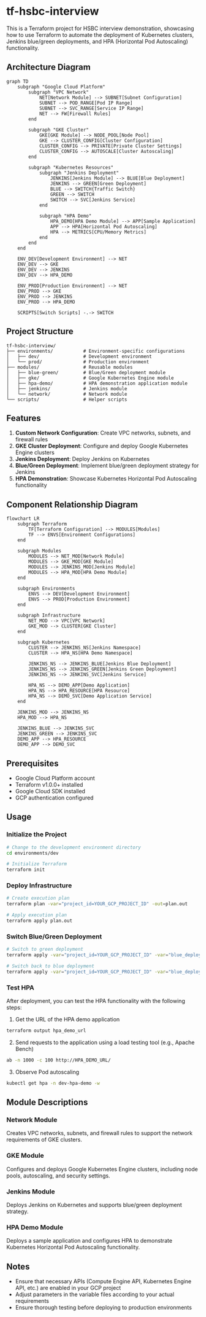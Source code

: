 # tf-hsbc-interview

This is a Terraform project for HSBC interview demonstration, showcasing how to use Terraform to automate the deployment of Kubernetes clusters, Jenkins blue/green deployments, and HPA (Horizontal Pod Autoscaling) functionality.

## Architecture Diagram

```mermaid
graph TD
    subgraph "Google Cloud Platform"
        subgraph "VPC Network"
            NET[Network Module] --> SUBNET[Subnet Configuration]
            SUBNET --> POD_RANGE[Pod IP Range]
            SUBNET --> SVC_RANGE[Service IP Range]
            NET --> FW[Firewall Rules]
        end

        subgraph "GKE Cluster"
            GKE[GKE Module] --> NODE_POOL[Node Pool]
            GKE --> CLUSTER_CONFIG[Cluster Configuration]
            CLUSTER_CONFIG --> PRIVATE[Private Cluster Settings]
            CLUSTER_CONFIG --> AUTOSCALE[Cluster Autoscaling]
        end

        subgraph "Kubernetes Resources"
            subgraph "Jenkins Deployment"
                JENKINS[Jenkins Module] --> BLUE[Blue Deployment]
                JENKINS --> GREEN[Green Deployment]
                BLUE --> SWITCH{Traffic Switch}
                GREEN --> SWITCH
                SWITCH --> SVC[Jenkins Service]
            end

            subgraph "HPA Demo"
                HPA_DEMO[HPA Demo Module] --> APP[Sample Application]
                APP --> HPA[Horizontal Pod Autoscaling]
                HPA --> METRICS[CPU/Memory Metrics]
            end
        end
    end

    ENV_DEV[Development Environment] --> NET
    ENV_DEV --> GKE
    ENV_DEV --> JENKINS
    ENV_DEV --> HPA_DEMO

    ENV_PROD[Production Environment] --> NET
    ENV_PROD --> GKE
    ENV_PROD --> JENKINS
    ENV_PROD --> HPA_DEMO

    SCRIPTS[Switch Scripts] -.-> SWITCH
```

## Project Structure

```
tf-hsbc-interview/
├── environments/           # Environment-specific configurations
│   ├── dev/                # Development environment
│   └── prod/               # Production environment
├── modules/                # Reusable modules
│   ├── blue-green/         # Blue/Green deployment module
│   ├── gke/                # Google Kubernetes Engine module
│   ├── hpa-demo/           # HPA demonstration application module
│   ├── jenkins/            # Jenkins module
│   └── network/            # Network module
└── scripts/                # Helper scripts
```

## Features

1. **Custom Network Configuration**: Create VPC networks, subnets, and firewall rules
2. **GKE Cluster Deployment**: Configure and deploy Google Kubernetes Engine clusters
3. **Jenkins Deployment**: Deploy Jenkins on Kubernetes
4. **Blue/Green Deployment**: Implement blue/green deployment strategy for Jenkins
5. **HPA Demonstration**: Showcase Kubernetes Horizontal Pod Autoscaling functionality

## Component Relationship Diagram

```mermaid
flowchart LR
    subgraph Terraform
        TF[Terraform Configuration] --> MODULES[Modules]
        TF --> ENVS[Environment Configurations]
    end
    
    subgraph Modules
        MODULES --> NET_MOD[Network Module]
        MODULES --> GKE_MOD[GKE Module]
        MODULES --> JENKINS_MOD[Jenkins Module]
        MODULES --> HPA_MOD[HPA Demo Module]
    end
    
    subgraph Environments
        ENVS --> DEV[Development Environment]
        ENVS --> PROD[Production Environment]
    end
    
    subgraph Infrastructure
        NET_MOD --> VPC[VPC Network]
        GKE_MOD --> CLUSTER[GKE Cluster]
    end
    
    subgraph Kubernetes
        CLUSTER --> JENKINS_NS[Jenkins Namespace]
        CLUSTER --> HPA_NS[HPA Demo Namespace]
        
        JENKINS_NS --> JENKINS_BLUE[Jenkins Blue Deployment]
        JENKINS_NS --> JENKINS_GREEN[Jenkins Green Deployment]
        JENKINS_NS --> JENKINS_SVC[Jenkins Service]
        
        HPA_NS --> DEMO_APP[Demo Application]
        HPA_NS --> HPA_RESOURCE[HPA Resource]
        HPA_NS --> DEMO_SVC[Demo Application Service]
    end
    
    JENKINS_MOD --> JENKINS_NS
    HPA_MOD --> HPA_NS
    
    JENKINS_BLUE --> JENKINS_SVC
    JENKINS_GREEN --> JENKINS_SVC
    DEMO_APP --> HPA_RESOURCE
    DEMO_APP --> DEMO_SVC
```

## Prerequisites

- Google Cloud Platform account
- Terraform v1.0.0+ installed
- Google Cloud SDK installed
- GCP authentication configured

## Usage

### Initialize the Project

```bash
# Change to the development environment directory
cd environments/dev

# Initialize Terraform
terraform init
```

### Deploy Infrastructure

```bash
# Create execution plan
terraform plan -var="project_id=YOUR_GCP_PROJECT_ID" -out=plan.out

# Apply execution plan
terraform apply plan.out
```

### Switch Blue/Green Deployment

```bash
# Switch to green deployment
terraform apply -var="project_id=YOUR_GCP_PROJECT_ID" -var="blue_deployment_active=false"

# Switch back to blue deployment
terraform apply -var="project_id=YOUR_GCP_PROJECT_ID" -var="blue_deployment_active=true"
```

### Test HPA

After deployment, you can test the HPA functionality with the following steps:

1. Get the URL of the HPA demo application
```bash
terraform output hpa_demo_url
```

2. Send requests to the application using a load testing tool (e.g., Apache Bench)
```bash
ab -n 1000 -c 100 http://HPA_DEMO_URL/
```

3. Observe Pod autoscaling
```bash
kubectl get hpa -n dev-hpa-demo -w
```

## Module Descriptions

### Network Module

Creates VPC networks, subnets, and firewall rules to support the network requirements of GKE clusters.

### GKE Module

Configures and deploys Google Kubernetes Engine clusters, including node pools, autoscaling, and security settings.

### Jenkins Module

Deploys Jenkins on Kubernetes and supports blue/green deployment strategy.

### HPA Demo Module

Deploys a sample application and configures HPA to demonstrate Kubernetes Horizontal Pod Autoscaling functionality.

## Notes

- Ensure that necessary APIs (Compute Engine API, Kubernetes Engine API, etc.) are enabled in your GCP project
- Adjust parameters in the variable files according to your actual requirements
- Ensure thorough testing before deploying to production environments
